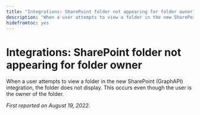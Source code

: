 ```yaml
---
title: "Integrations: SharePoint folder not appearing for folder owner"
description: "When a user attempts to view a folder in the new SharePoint (GraphAPI) integration, the folder does not display. This occurs even though the user is the owner of the folder."
hidefromtoc: yes
---
```


# Integrations: SharePoint folder not appearing for folder owner

When a user attempts to view a folder in the new SharePoint (GraphAPI) integration, the folder does not display. This occurs even though the user is the owner of the folder.

_First reported on August 19, 2022._

